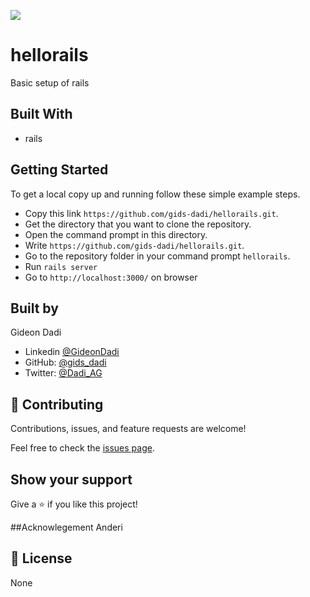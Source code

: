 ![](https://img.shields.io/badge/Microverse-blueviolet)

# hellorails

Basic setup of rails

## Built With

- rails


## Getting Started

To get a local copy up and running follow these simple example steps.

- Copy this link `https://github.com/gids-dadi/hellorails.git`.
- Get the directory that you want to clone the repository.
- Open the command prompt in this directory.
- Write `https://github.com/gids-dadi/hellorails.git`.
- Go to the repository folder in your command prompt `hellorails`.
- Run `rails server`
- Go to `http://localhost:3000/` on browser

## Built by

Gideon Dadi

- Linkedin [@GideonDadi](https://www.linkedin.com/feed/)
- GitHub: [@gids_dadi](https://github.com/gids-dadi)
- Twitter: [@Dadi_AG](https://twitter.com/Dadi_AG)

## 🤝 Contributing

Contributions, issues, and feature requests are welcome!

Feel free to check the [issues page](../../issues/).

## Show your support

Give a ⭐️ if you like this project!

##Acknowlegement
Anderi

## 📝 License

None
